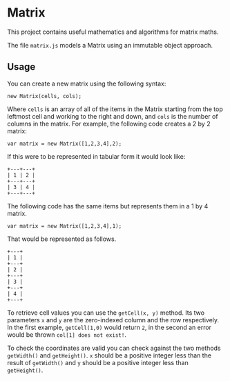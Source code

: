 # Matrix

  This project contains useful mathematics and algorithms for matrix maths.

  The file `matrix.js` models a Matrix using an immutable object approach.

## Usage

  You can create a new matrix using the following syntax:
  
    new Matrix(cells, cols);

  Where `cells` is an array of all of the items in the Matrix starting from
  the top leftmost cell and working to the right and down, and `cols` is the
  number of columns in the matrix. For example, the following code creates
  a 2 by 2 matrix:
  
    var matrix = new Matrix([1,2,3,4],2);
	
  If this were to be represented in tabular form it would look like:
  
    +---+---+
    | 1 | 2 |
    +---+---+
    | 3 | 4 |
    +---+---+
  
  The following code has the same items but represents them in a 1 by 4 
  matrix.
  
    var matrix = new Matrix([1,2,3,4],1);
	
  That would be represented as follows.
  
    +---+
    | 1 |
    +---+
    | 2 |
    +---+
    | 3 |
    +---+
    | 4 |
    +---+

  To retrieve cell values you can use the `getCell(x, y)` method. Its two
  parameters `x` and `y` are the zero-indexed column and the row 
  respectively. In the first example, `getCell(1,0)` would return `2`, in the
  second an error would be thrown `col[1] does not exist!`.
  
  To check the coordinates are valid you can check against the two methods
  `getWidth()` and `getHeight()`. `x` should be a positive integer less than
  the result of `getWidth()` and `y` should be a positive integer less than
  `getHeight()`.

  